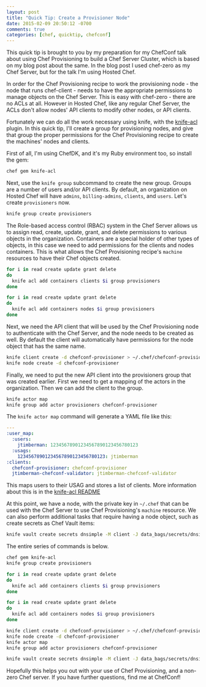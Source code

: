 ```yaml
---
layout: post
title: "Quick Tip: Create a Provisioner Node"
date: 2015-02-09 20:50:12 -0700
comments: true
categories: [chef, quicktip, chefconf]
---
```


This quick tip is brought to you by my preparation for my ChefConf talk about using Chef Provisioning to build a Chef Server Cluster, which is based on my blog post about the same. In the blog post I used chef-zero as my Chef Server, but for the talk I'm using Hosted Chef.

In order for the Chef Provisioning recipe to work the provisioning node - the node that runs chef-client - needs to have the appropriate permissions to manage objects on the Chef Server. This is easy with chef-zero - there are no ACLs at all. However in Hosted Chef, like any regular Chef Server, the ACLs don't allow nodes' API clients to modify other nodes, or API clients.

Fortunately we can do all the work necessary using knife, with the [knife-acl](https://github.com/chef/knife-acl) plugin. In this quick tip, I'll create a group for provisioning nodes, and give that group the proper permissions for the Chef Provisioning recipe to create the machines' nodes and clients.

First of all, I'm using ChefDK, and it's my Ruby environment too, so install the gem:

```sh
chef gem knife-acl
```

Next, use the `knife group` subcommand to create the new group. Groups are a number of users and/or API clients. By default, an organization on Hosted Chef will have `admins`, `billing-admins`, `clients`, and `users`. Let's create `provisioners` now.

```sh
knife group create provisioners
```

The Role-based access control (RBAC) system in the Chef Server allows us to assign read, create, update, grant, and delete permissions to various objects in the organization. Containers are a special holder of other types of objects, in this case we need to add permissions for the clients and nodes containers. This is what allows the Chef Provisioning recipe's `machine` resources to have their Chef objects created.

```sh
for i in read create update grant delete
do
  knife acl add containers clients $i group provisioners
done

for i in read create update grant delete
do
  knife acl add containers nodes $i group provisioners
done
```

Next, we need the API client that will be used by the Chef Provisioning node to authenticate with the Chef Server, and the node needs to be created as well. By default the client will automatically have permissions for the node object that has the same name.

```sh
knife client create -d chefconf-provisioner > ~/.chef/chefconf-provisioner.pem
knife node create -d chefconf-provisioner
```

Finally, we need to put the new API client into the provisioners group that was created earlier. First we need to get a mapping of the actors in the organization. Then we can add the client to the group.

```sh
knife actor map
knife group add actor provisioners chefconf-provisioner
```

The `knife actor map` command will generate a YAML file like this:

```yaml
---
:user_map:
  :users:
    jtimberman: 12345678901234567890123456780123
  :usags:
    12345678901234567890123456780123: jtimberman
:clients:
  chefconf-provisioner: chefconf-provisioner
  jtimberman-chefconf-validator: jtimberman-chefconf-validator
```

This maps users to their USAG and stores a list of clients. More information about this is in the [knife-acl README](https://github.com/chef/knife-acl/blob/master/README.md)

At this point, we have a node, with the private key in `~/.chef` that can be used with the Chef Server to use Chef Provisioning's `machine` resource. We can also perform additional tasks that require having a node object, such as create secrets as Chef Vault items:

```sh
knife vault create secrets dnsimple -M client -J data_bags/secrets/dnsimple.json -A jtimberman -S 'name:chefconf-provisioner'
```

The entire series of commands is below.

```sh
chef gem knife-acl
knife group create provisioners

for i in read create update grant delete
do
  knife acl add containers clients $i group provisioners
done

for i in read create update grant delete
do
  knife acl add containers nodes $i group provisioners
done

knife client create -d chefconf-provisioner > ~/.chef/chefconf-provisioner.pem
knife node create -d chefconf-provisioner
knife actor map
knife group add actor provisioners chefconf-provisioner

knife vault create secrets dnsimple -M client -J data_bags/secrets/dnsimple.json -A jtimberman -S 'name:chefconf-provisioner'
```

Hopefully this helps you out with your use of Chef Provisioning, and a non-zero Chef server. If you have further questions, find me at ChefConf!
